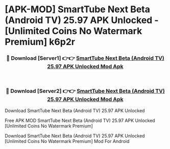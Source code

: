 # [APK-MOD] SmartTube Next Beta (Android TV) 25.97 APK Unlocked - [Unlimited Coins No Watermark Premium] k6p2r



<div align="center">
<h3>🔴 Download [Server1] 👉👉 <a href="https://momento.my/?title=SmartTube_Next_Beta_(Android_TV)_25.97_APK_Unlocked">SmartTube Next Beta (Android TV) 25.97 APK Unlocked Mod Apk</a></h3><br>

<h3>🔴 Download [Server2] 👉👉 <a href="https://momento.my/?title=SmartTube_Next_Beta_(Android_TV)_25.97_APK_Unlocked">SmartTube Next Beta (Android TV) 25.97 APK Unlocked Mod Apk</a></h3>
</div>



Download SmartTube Next Beta (Android TV) 25.97 APK Unlocked 

Free APK MOD SmartTube Next Beta (Android TV) 25.97 APK Unlocked [Unlimited Coins No Watermark Premium]

Download SmartTube Next Beta (Android TV) 25.97 APK Unlocked [Unlimited Coins No Watermark Premium] Mod For Android
